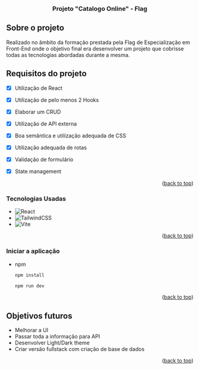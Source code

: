 <br />
<div align="center">

  <h3 align="center">Projeto "Catalogo Online" - Flag</h3>

</div>
<!-- ABOUT THE PROJECT -->

## Sobre o projeto

Realizado no âmbito da formação prestada pela Flag de Especialização em Front-End onde o objetivo final era desenvolver um projeto que cobrisse todas as tecnologias abordadas durante a mesma.

## Requisitos do projeto

- [x] Utilização de React
- [x] Utilização de pelo menos 2 Hooks
- [x] Elaborar um CRUD
- [x] Utilização de API externa
- [x] Boa semântica e utilização adequada de CSS
- [x] Utilização adequada de rotas
- [x] Validação de formulário
- [x] State management


<p align="right">(<a href="#readme-top">back to top</a>)</p>


### Tecnologias Usadas

* ![React](https://img.shields.io/badge/react-%2320232a.svg?style=for-the-badge&logo=react&logoColor=%2361DAFB) 
* ![TailwindCSS](https://img.shields.io/badge/tailwindcss-%2338B2AC.svg?style=for-the-badge&logo=tailwind-css&logoColor=white)
* ![Vite](https://img.shields.io/badge/vite-%23646CFF.svg?style=for-the-badge&logo=vite&logoColor=white)

<p align="right">(<a href="#readme-top">back to top</a>)</p>


### Iniciar a aplicação

* npm
  ```sh
  npm install
  ```

  ```sh
  npm run dev
  ```

<p align="right">(<a href="#readme-top">back to top</a>)</p>

## Objetivos futuros

- Melhorar a UI
- Passar toda a informação para API
- Desenvolver Light/Dark theme
- Criar versão fullstack com criação de base de dados


<p align="right">(<a href="#readme-top">back to top</a>)</p>

